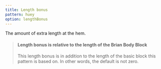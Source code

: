 ```yaml
---
title: Length bonus
pattern: huey
option: lengthBonus
---
```


The amount of extra length at the hem.
  
> #### Length bonus is relative to the length of the Brian Body Block
>
> This length bonus is in addition to the length of the basic block
> this pattern is based on. In other words, the default is not zero.
